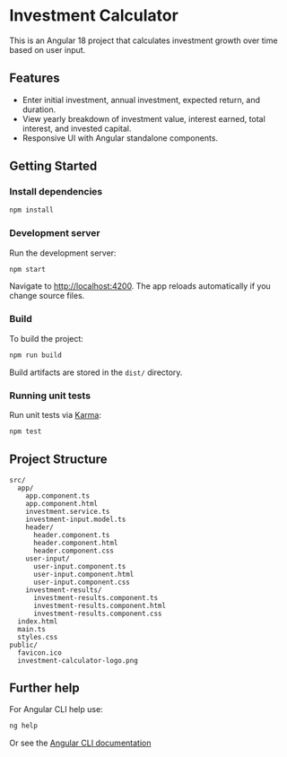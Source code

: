 # Investment Calculator

This is an Angular 18 project that calculates investment growth over time based on user input.

## Features

- Enter initial investment, annual investment, expected return, and duration.
- View yearly breakdown of investment value, interest earned, total interest, and invested capital.
- Responsive UI with Angular standalone components.

## Getting Started

### Install dependencies

```sh
npm install
```

### Development server

Run the development server:

```sh
npm start
```

Navigate to [http://localhost:4200](http://localhost:4200). The app reloads automatically if you change source files.

### Build

To build the project:

```sh
npm run build
```

Build artifacts are stored in the `dist/` directory.

### Running unit tests

Run unit tests via [Karma](https://karma-runner.github.io):

```sh
npm test
```

## Project Structure

```
src/
  app/
    app.component.ts
    app.component.html
    investment.service.ts
    investment-input.model.ts
    header/
      header.component.ts
      header.component.html
      header.component.css
    user-input/
      user-input.component.ts
      user-input.component.html
      user-input.component.css
    investment-results/
      investment-results.component.ts
      investment-results.component.html
      investment-results.component.css
  index.html
  main.ts
  styles.css
public/
  favicon.ico
  investment-calculator-logo.png
```

## Further help

For Angular CLI help use:

```sh
ng help
```

Or see the [Angular CLI documentation](https://angular.io/cli)
